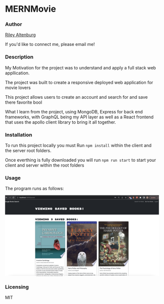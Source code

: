 # MERNMovie

### Author

[Riley Altenburg](RileyAltenburg@gmail.com)

If you'd like to connect me, please email me!

### Description

My Motivation for the project was to understand and apply a full stack web appllication. 

The project was built to create a responsive deployed web application for movie lovers 

This project allows users to create an account and search for and save there favorite bool

What I learn from the project, using MongoDB, Express for back end frameworks, with GraphQL being my API layer as well as a React frontend that uses the apollo client library to bring it all together.

### Installation

To run this project locally you must Run `npm install`  within the client and the server root folders. 

Once everthing is fully downloaded you will run `npm run start` to start your client and server within the root folders 


### Usage

The program runs as follows:

![alt text](./assets/savedbooks.png)

### Licensing

MIT